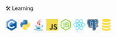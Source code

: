 🛠 Learning

<img src="https://raw.githubusercontent.com/devicons/devicon/master/icons/c/c-original.svg" alt="c" width="33" height="33"/>
<img src="https://raw.githubusercontent.com/devicons/devicon/master/icons/python/python-original.svg" alt="python" width="33" height="33"/>
<img src="https://raw.githubusercontent.com/devicons/devicon/master/icons/java/java-original.svg" alt="java" width="33" height="33"/>
<img src="https://raw.githubusercontent.com/devicons/devicon/master/icons/javascript/javascript-original.svg" alt="javascript" width="33" height="33"/>
<img src="https://raw.githubusercontent.com/devicons/devicon/master/icons/nodejs/nodejs-original.svg" alt="nodejs" width="33" height="33"/>
<img src="https://raw.githubusercontent.com/devicons/devicon/master/icons/react/react-original.svg" alt="react" width="33" height="33"/>
<img src="https://raw.githubusercontent.com/devicons/devicon/master/icons/postgresql/postgresql-original.svg" alt="postgresql" width="33" height="33"/>
<img src="https://raw.githubusercontent.com/devicons/devicon/master/icons/sql/sql-original.svg" alt="sql" width="33" height="33"/>


  
